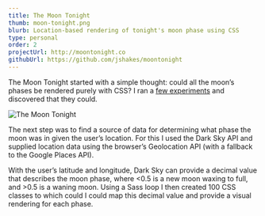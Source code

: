 ```yaml
---
title: The Moon Tonight
thumb: moon-tonight.png
blurb: Location-based rendering of tonight's moon phase using CSS
type: personal
order: 2
projectUrl: http://moontonight.co
githubUrl: https://github.com/jshakes/moontonight
---
```

The Moon Tonight started with a simple thought: could all the moon’s phases be rendered purely with CSS? I ran a [few experiments](https://codepen.io/jshakes/pen/zrByoQ) and discovered that they could.

<img src="/assets/images/gifs/moontonight-1.gif" alt="The Moon Tonight">

The next step was to find a source of data for determining what phase the moon was in given the user’s location. For this I used the Dark Sky API and supplied location data using the browser’s Geolocation API (with a fallback to the Google Places API).

With the user’s latitude and longitude, Dark Sky can provide a decimal value that describes the moon phase, where <0.5 is a new moon waxing to full, and >0.5 is a waning moon. Using a Sass loop I then created 100 CSS classes to which could I could map this decimal value and provide a visual rendering for each phase.

